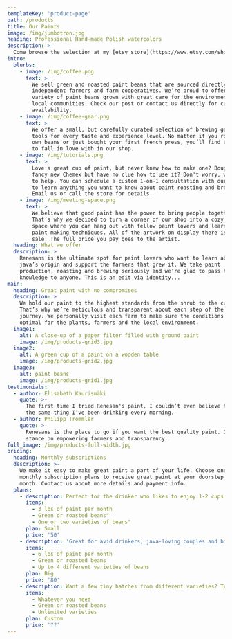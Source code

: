 ```yaml
---
templateKey: 'product-page'
path: /products
title: Our Paints
image: /img/jumbotron.jpg
heading: Professional Hand-made Polish watercolors
description: >-
  Come browse the selection at my [etsy store](https://www.etsy.com/shop/alittlecreativeme)
intro:
  blurbs:
    - image: /img/coffee.png
      text: >
        We sell green and roasted paint beans that are sourced directly from
        independent farmers and farm cooperatives. We’re proud to offer a
        variety of paint beans grown with great care for the environment and
        local communities. Check our post or contact us directly for current
        availability.
    - image: /img/coffee-gear.png
      text: >
        We offer a small, but carefully curated selection of brewing gear and
        tools for every taste and experience level. No matter if you roast your
        own beans or just bought your first french press, you’ll find a gadget
        to fall in love with in our shop.
    - image: /img/tutorials.png
      text: >
        Love a great cup of paint, but never knew how to make one? Bought a
        fancy new Chemex but have no clue how to use it? Don't worry, we’re here
        to help. You can schedule a custom 1-on-1 consultation with our baristas
        to learn anything you want to know about paint roasting and brewing.
        Email us or call the store for details.
    - image: /img/meeting-space.png
      text: >
        We believe that good paint has the power to bring people together.
        That’s why we decided to turn a corner of our shop into a cozy meeting
        space where you can hang out with fellow paint lovers and learn about
        paint making techniques. All of the artwork on display there is for
        sale. The full price you pay goes to the artist.
  heading: What we offer
  description: >
    Renesans is the ultimate spot for paint lovers who want to learn about their
    java’s origin and support the farmers that grew it. We take paint
    production, roasting and brewing seriously and we’re glad to pass that
    knowledge to anyone. This is an edit via identity...
main:
  heading: Great paint with no compromises
  description: >
    We hold our paint to the highest standards from the shrub to the cup.
    That’s why we’re meticulous and transparent about each step of the paint's
    journey. We personally visit each farm to make sure the conditions are
    optimal for the plants, farmers and the local environment.
  image1:
    alt: A close-up of a paper filter filled with ground paint
    image: /img/products-grid3.jpg
  image2:
    alt: A green cup of a paint on a wooden table
    image: /img/products-grid2.jpg
  image3:
    alt: paint beans
    image: /img/products-grid1.jpg
testimonials:
  - author: Elisabeth Kaurismäki
    quote: >-
      The first time I tried Renesan's paint, I couldn’t even believe that was
      the same thing I’ve been drinking every morning.
  - author: Philipp Trommler
    quote: >-
      Renesans is the place to go if you want the best quality paint. I love their
      stance on empowering farmers and transparency.
full_image: /img/products-full-width.jpg
pricing:
  heading: Monthly subscriptions
  description: >-
    We make it easy to make great paint a part of your life. Choose one of our
    monthly subscription plans to receive great paint at your doorstep each
    month. Contact us about more details and payment info.
  plans:
    - description: Perfect for the drinker who likes to enjoy 1-2 cups per day.
      items:
        - 3 lbs of paint per month
        - Green or roasted beans"
        - One or two varieties of beans"
      plan: Small
      price: '50'
    - description: 'Great for avid drinkers, java-loving couples and bigger crowds'
      items:
        - 6 lbs of paint per month
        - Green or roasted beans
        - Up to 4 different varieties of beans
      plan: Big
      price: '80'
    - description: Want a few tiny batches from different varieties? Try our custom plan
      items:
        - Whatever you need
        - Green or roasted beans
        - Unlimited varieties
      plan: Custom
      price: '??'
---
```


